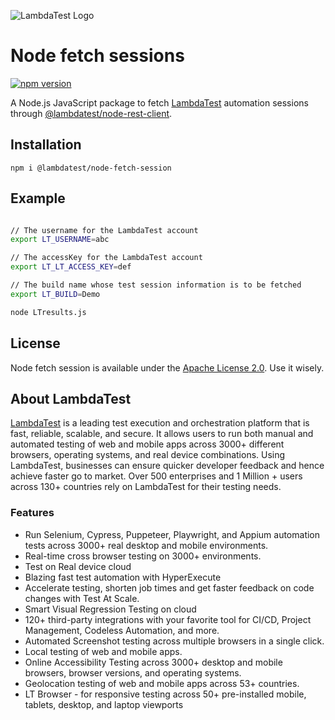 
![LambdaTest Logo](https://www.lambdatest.com/resources/images/logos/logo.svg)

# Node fetch sessions

[![npm version](https://badge.fury.io/js/%40lambdatest%2Fnode-fetch-session.svg)](https://badge.fury.io/js/%40lambdatest%2Fnode-fetch-session.svg)

A Node.js JavaScript package to fetch [LambdaTest](https://www.lambdatest.com) automation sessions through [@lambdatest/node-rest-client](https://www.npmjs.com/package/@lambdatest/node-rest-client).

## Installation

```
npm i @lambdatest/node-fetch-session
```

## Example

```sh

// The username for the LambdaTest account
export LT_USERNAME=abc

// The accessKey for the LambdaTest account
export LT_LT_ACCESS_KEY=def

// The build name whose test session information is to be fetched
export LT_BUILD=Demo

node LTresults.js
```

## **License**

Node fetch session is available under the [Apache License 2.0](https://github.com/LambdaTest/test-at-scale/blob/main/LICENSE). Use it wisely.

## About LambdaTest

[LambdaTest](https://www.lambdatest.com/?utm_source=github&utm_medium=repo&utm_campaign=node-fetch-session) is a leading test execution and orchestration platform that is fast, reliable, scalable, and secure. It allows users to run both manual and automated testing of web and mobile apps across 3000+ different browsers, operating systems, and real device combinations. Using LambdaTest, businesses can ensure quicker developer feedback and hence achieve faster go to market. Over 500 enterprises and 1 Million + users across 130+ countries rely on LambdaTest for their testing needs.

### Features

-   Run Selenium, Cypress, Puppeteer, Playwright, and Appium automation tests across 3000+ real desktop and mobile environments.
-   Real-time cross browser testing on 3000+ environments.
-   Test on Real device cloud
-   Blazing fast test automation with HyperExecute
-   Accelerate testing, shorten job times and get faster feedback on code changes with Test At Scale.
-   Smart Visual Regression Testing on cloud
-   120+ third-party integrations with your favorite tool for CI/CD, Project Management, Codeless Automation, and more.
-   Automated Screenshot testing across multiple browsers in a single click.
-   Local testing of web and mobile apps.
-   Online Accessibility Testing across 3000+ desktop and mobile browsers, browser versions, and operating systems.
-   Geolocation testing of web and mobile apps across 53+ countries.
-   LT Browser - for responsive testing across 50+ pre-installed mobile, tablets, desktop, and laptop viewports
